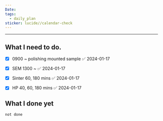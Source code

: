 ```yaml
---
Date: 
tags:
  - daily_plan
sticker: lucide//calendar-check
---
```

---
## What I need to do.

- [x] 0900 ~ polishing mounted sample ✅ 2024-01-17
- [x] SEM 1300 ~ ✅ 2024-01-17
- [x] Sinter 60, 180 mins ✅ 2024-01-17
- [x] HP 40, 60, 180 mins ✅ 2024-01-17



## What I done yet
```tasks
not done
```
